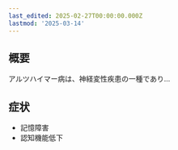 ```yaml
---
last_edited: 2025-02-27T00:00:00.000Z
lastmod: '2025-03-14'
---
```






## 概要

アルツハイマー病は、神経変性疾患の一種であり...

## 症状

- 記憶障害
- 認知機能低下

